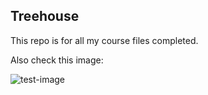 ## Treehouse

This repo is for all my course files completed.

Also check this image:

![test-image](https://upload.wikimedia.org/wikipedia/commons/thumb/c/c4/PM5544_with_non-PAL_signals.png/320px-PM5544_with_non-PAL_signals.png)

